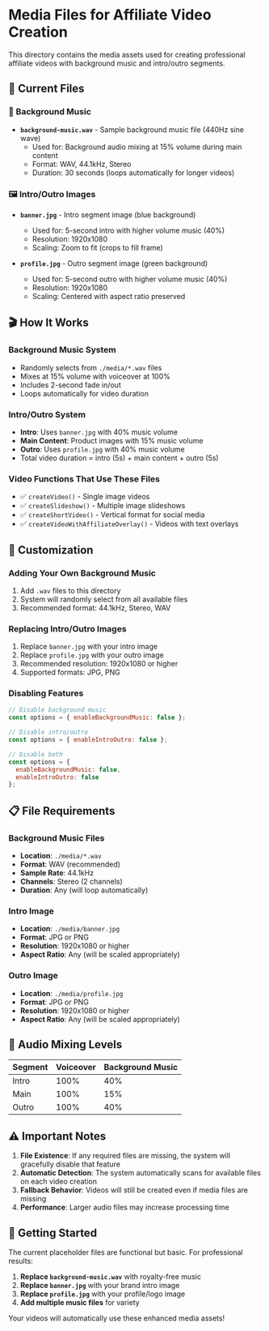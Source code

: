 # Media Files for Affiliate Video Creation

This directory contains the media assets used for creating professional affiliate videos with background music and intro/outro segments.

## 📁 Current Files

### 🎵 Background Music
- **`background-music.wav`** - Sample background music file (440Hz sine wave)
  - Used for: Background audio mixing at 15% volume during main content
  - Format: WAV, 44.1kHz, Stereo
  - Duration: 30 seconds (loops automatically for longer videos)

### 🖼️ Intro/Outro Images
- **`banner.jpg`** - Intro segment image (blue background)
  - Used for: 5-second intro with higher volume music (40%)
  - Resolution: 1920x1080
  - Scaling: Zoom to fit (crops to fill frame)

- **`profile.jpg`** - Outro segment image (green background)
  - Used for: 5-second outro with higher volume music (40%)
  - Resolution: 1920x1080
  - Scaling: Centered with aspect ratio preserved

## 🎬 How It Works

### Background Music System
- Randomly selects from `./media/*.wav` files
- Mixes at 15% volume with voiceover at 100%
- Includes 2-second fade in/out
- Loops automatically for video duration

### Intro/Outro System
- **Intro**: Uses `banner.jpg` with 40% music volume
- **Main Content**: Product images with 15% music volume
- **Outro**: Uses `profile.jpg` with 40% music volume
- Total video duration = intro (5s) + main content + outro (5s)

### Video Functions That Use These Files
- ✅ `createVideo()` - Single image videos
- ✅ `createSlideshow()` - Multiple image slideshows
- ✅ `createShortVideo()` - Vertical format for social media
- ✅ `createVideoWithAffiliateOverlay()` - Videos with text overlays

## 🔧 Customization

### Adding Your Own Background Music
1. Add `.wav` files to this directory
2. System will randomly select from all available files
3. Recommended format: 44.1kHz, Stereo, WAV

### Replacing Intro/Outro Images
1. Replace `banner.jpg` with your intro image
2. Replace `profile.jpg` with your outro image
3. Recommended resolution: 1920x1080 or higher
4. Supported formats: JPG, PNG

### Disabling Features
```javascript
// Disable background music
const options = { enableBackgroundMusic: false };

// Disable intro/outro
const options = { enableIntroOutro: false };

// Disable both
const options = { 
  enableBackgroundMusic: false, 
  enableIntroOutro: false 
};
```

## 📋 File Requirements

### Background Music Files
- **Location**: `./media/*.wav`
- **Format**: WAV (recommended)
- **Sample Rate**: 44.1kHz
- **Channels**: Stereo (2 channels)
- **Duration**: Any (will loop automatically)

### Intro Image
- **Location**: `./media/banner.jpg`
- **Format**: JPG or PNG
- **Resolution**: 1920x1080 or higher
- **Aspect Ratio**: Any (will be scaled appropriately)

### Outro Image
- **Location**: `./media/profile.jpg`
- **Format**: JPG or PNG
- **Resolution**: 1920x1080 or higher
- **Aspect Ratio**: Any (will be scaled appropriately)

## 🎯 Audio Mixing Levels

| Segment | Voiceover | Background Music |
|---------|-----------|------------------|
| Intro   | 100%      | 40%              |
| Main    | 100%      | 15%              |
| Outro   | 100%      | 40%              |

## ⚠️ Important Notes

1. **File Existence**: If any required files are missing, the system will gracefully disable that feature
2. **Automatic Detection**: The system automatically scans for available files on each video creation
3. **Fallback Behavior**: Videos will still be created even if media files are missing
4. **Performance**: Larger audio files may increase processing time

## 🚀 Getting Started

The current placeholder files are functional but basic. For professional results:

1. **Replace `background-music.wav`** with royalty-free music
2. **Replace `banner.jpg`** with your brand intro image
3. **Replace `profile.jpg`** with your profile/logo image
4. **Add multiple music files** for variety

Your videos will automatically use these enhanced media assets!